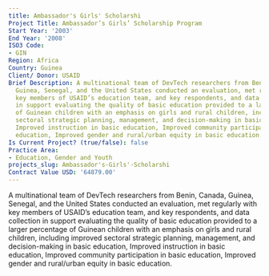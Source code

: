 ```yaml
---
title: Ambassador's Girls' Scholarshi
Project Title: Ambassador’s Girls’ Scholarship Program
Start Year: '2003'
End Year: '2008'
ISO3 Code:
- GIN
Region: Africa
Country: Guinea
Client/ Donor: USAID
Brief Description: A multinational team of DevTech researchers from Benin, Canada,
  Guinea, Senegal, and the United States conducted an evaluation, met regularly with
  key members of USAID’s education team, and key respondents, and data collection
  in support evaluating the quality of basic education provided to a larger percentage
  of Guinean children with an emphasis on girls and rural children, including improved
  sectoral strategic planning, management, and decision-making in basic education,
  Improved instruction in basic education, Improved community participation in basic
  education, Improved gender and rural/urban equity in basic education.
Is Current Project? (true/false): false
Practice Area:
- Education, Gender and Youth
projects_slug: Ambassador's-Girls'-Scholarshi
Contract Value USD: '64879.00'
---
```


A multinational team of DevTech researchers from Benin, Canada, Guinea, Senegal, and the United States conducted an evaluation, met regularly with key members of USAID’s education team, and key respondents, and data collection in support evaluating the quality of basic education provided to a larger percentage of Guinean children with an emphasis on girls and rural children, including improved sectoral strategic planning, management, and decision-making in basic education, Improved instruction in basic education, Improved community participation in basic education, Improved gender and rural/urban equity in basic education.
